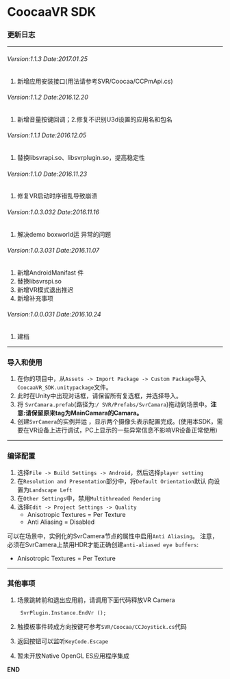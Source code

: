 # CoocaaVR SDK

### 更新日志

---

###### Version:1.1.3 Date:2017.01.25
1. 新增应用安装接口(用法请参考SVR/Coocaa/CCPmApi.cs)

###### Version:1.1.2 Date:2016.12.20
1. 新增音量按键回调；2.修复不识别U3d设置的应用名和包名

###### Version:1.1.1 Date:2016.12.05
1. 替换libsvrapi.so、libsvrplugin.so，提高稳定性

###### Version:1.1.0 Date:2016.11.23
1. 修复VR启动时序错乱导致崩溃

###### Version:1.0.3.032 Date:2016.11.16
1. 解决demo boxworld运 异常的问题

###### Version:1.0.3.031 Date:2016.11.07
1. 新增AndroidManifast 件
2. 替换libsvrspi.so
3. 新增VR模式退出推迟
4. 新增补充事项

###### Version:1.0.0.031 Date:2016.10.24
1. 建档

---

### 导入和使用

1. 在你的项目中，从`Assets -> Import Package -> Custom Package`导入`CoocaaVR_SDK.unitypackage`文件。
2. 此时在Unity中出现对话框，请保留所有复选框，并选择导入。
3. 将 `SvrCamara.prefab`(路径为:`/ SVR/Prefabs/SvrCamara`)拖动到场景中。**注意:请保留原来tag为MainCamara的Camara。**
4. 创建`SvrCamera`的实例并运 ，显示两个摄像头表示配置完成。(使用本SDK，需要在VR设备上进行调试，PC上显示的一些异常信息不影响VR设备正常使用)  

---

### 编译配置

1. 选择`File -> Build Settings -> Android`，然后选择`player setting`
2. 在`Resolution and Presentation`部分中，将`Default Orientation`默认 向设置为`Landscape Left`
3. 在`Other Settings`中，禁用`Multithreaded Rendering`
4. 选择`Edit -> Project Settings -> Quality`
	* Anisotropic Textures = Per Texture
	* Anti Aliasing = Disabled
	
可以在场景中，实例化的SvrCamera节点的属性中启用`Anti Aliasing`。 注意，必须在SvrCamera上禁用HDR才能正确创建`anti-aliased eye buffers`:

* Anisotropic Textures = Per Texture

---

### 其他事项
1. 场景跳转前和退出应用前，请调用下面代码释放VR Camera

		SvrPlugin.Instance.EndVr ();
2. 触摸板事件转成方向按键可参考`SVR/Coocaa/CCJoystick.cs`代码
3. 返回按钮可以监听`KeyCode.Escape`
4. 暂未开放Native OpenGL ES应用程序集成


**END**
